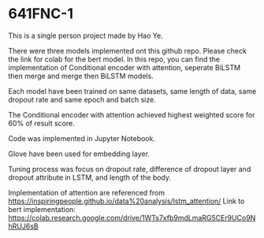 # 641FNC-1
This is a single person project made by Hao Ye.

There were three models implemented ont this github repo. Please check the link for colab for the bert model. In this repo, you can find the implementation of Conditional encoder with attention, seperate BiLSTM then merge and merge then BiLSTM models.

Each model have been trained on same datasets, same length of data, same dropout rate and same epoch and batch size.

The Conditional encoder with attention achieved highest weighted score for 60% of result score. 

Code was implemented in Jupyter Notebook.

Glove have been used for embedding layer.

Tuning process was focus on dropout rate, difference of dropout layer and dropout attribute in LSTM, and length of the body.

Implementation of attention are referenced from https://inspiringpeople.github.io/data%20analysis/lstm_attention/
Link to bert implementation:
https://colab.research.google.com/drive/1WTs7xfb9mdLmaRG5CEr9UCo9NhRUJ6sB


